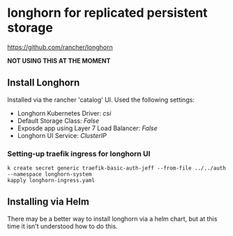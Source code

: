 # longhorn for replicated persistent storage

https://github.com/rancher/longhorn

**NOT USING THIS AT THE MOMENT**

## Install Longhorn

Installed via the rancher 'catalog' UI.  Used the following settings:

* Longhorn Kubernetes Driver: *csi*
* Default Storage Class: *False*
* Exposde app using Layer 7 Load Balancer: *False*
* Longhorn UI Service: *ClusterIP*

### Setting-up traefik ingress for longhorn UI

```shell
k create secret generic traefik-basic-auth-jeff --from-file ../../auth --namespace longhorn-system
kapply longhorn-ingress.yaml
```

## Installing via Helm

There may be a better way to install longhorn via a helm chart, but at this time it isn't understood how to do this.